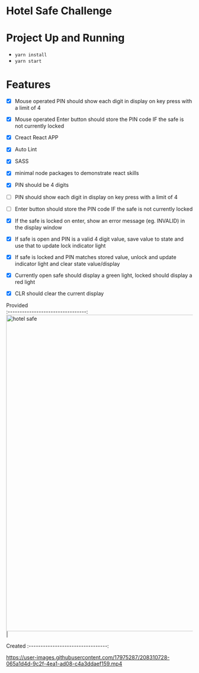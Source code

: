 # Hotel Safe Challenge

# Project Up and Running

- `yarn install`
- `yarn start`

# Features
- [x] Mouse operated PIN should show each digit in display on key press with a limit of 4
- [x] Mouse operated Enter button should store the PIN code IF the safe is not currently locked
- [x] Creact React APP
- [x] Auto Lint
- [x] SASS
- [x] minimal node packages to demonstrate react skills
- [x] PIN should be 4 digits
- [ ] PIN should show each digit in display on key press with a limit of 4
- [ ] Enter button should store the PIN code IF the safe is not currently locked
- [x] If the safe is locked on enter, show an error message (eg. INVALID) in the display window
- [x] If safe is open and PIN is a valid 4 digit value, save value to state and use that to update lock indicator light
- [x] If safe is locked and PIN matches stored value, unlock and update indicator light and clear state value/display
- [x] Currently open safe should display a green light, locked should display a red light
- [x] CLR should clear the current display


 Provided                            
:---------------------------------: 
<img width="854" alt="hotel safe" src="https://user-images.githubusercontent.com/17975287/208310605-2a32e328-4209-4578-bf31-887b44bc54a6.png">        |

Created
:---------------------------------: 

https://user-images.githubusercontent.com/17975287/208310728-065a1d4d-9c2f-4ea1-ad08-c4a3ddaef159.mp4

